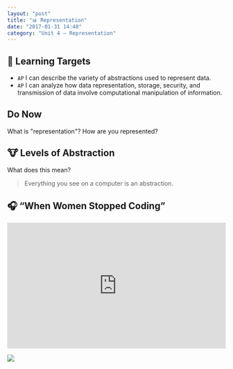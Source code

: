 ```yaml
---
layout: "post"
title: "📊 Representation"
date: "2017-01-31 14:40"
category: "Unit 4 – Representation"
---
```


## 🎯 Learning Targets
- `AP` I can describe the variety of abstractions used to represent data.
- `AP` I can analyze how data representation, storage, security, and transmission of data involve computational manipulation of information.

## Do Now
What is "representation"?
How are you represented?

## 🐮 Levels of Abstraction

What does this mean?
> Everything you see on a computer is an abstraction.

## 🎧 “When Women Stopped Coding”

<iframe src="https://www.npr.org/player/embed/356944145/357036571" width="100%" height="290" frameborder="0" scrolling="no" title="NPR embedded audio player"></iframe>

![]({{site.baseurl}}/images/womenMajors.png)
